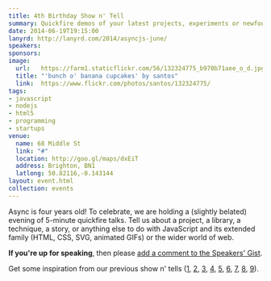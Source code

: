 ```yaml
---
title: 4th Birthday Show n' Tell
summary: Quickfire demos of your latest projects, experiments or newfound techniques
date: 2014-06-19T19:15:00
lanyrd: http://lanyrd.com/2014/asyncjs-june/
speakers:
sponsors:
image:
  url:   https://farm1.staticflickr.com/56/132324775_b970b71aee_o_d.jpg
  title: "'bunch o' banana cupcakes' by santos"
  link:  https://www.flickr.com/photos/santos/132324775/
tags:
- javascript
- nodejs
- html5
- programming
- startups
venue:
  name: 68 Middle St
  link: "#"
  location: http://goo.gl/maps/dxEiT
  address: Brighton, BN1
  latlong: 50.82116,-0.143144
layout: event.html
collection: events
---
```


Async is four years old! To celebrate, we are holding a (slightly belated) evening of 5-minute quickfire talks. Tell us about a project, a library, a technique, a story, or anything else to do with JavaScript and its extended family (HTML, CSS, SVG, animated GIFs) or the wider world of web.

**If you're up for speaking**, then please <a data-gist href="https://gist.github.com/chrisnewtn/093a66d38f48a61c5471">add a comment to the Speakers' Gist</a>.

Get some inspiration from our previous show n' tells ([1][showntell-2012], [2][birthday-2], [3][showntell-2011], [4][birthday-1], [5][showntell-2010], [6][showntell-2], [7][showntell-1], [8][birthday-3], [9][showntell-2013]).


[showntell-1]: https://asyncjs.com/showntell/
[showntell-2]: https://asyncjs.com/showntell2/
[showntell-2010]: https://asyncjs.com/showntell3/
[birthday-1]: https://asyncjs.com/birthday/
[birthday-2]: https://asyncjs.com/birthday2/
[showntell-2011]: https://asyncjs.com/international2011/
[showntell-2012]: https://asyncjs.com/showntell-2012/
[birthday-3]: https://asyncjs.com/birthday3/
[showntell-2013]: https://asyncjs.com/showntell-2013/
